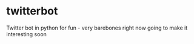 # twitterbot
Twitter bot in python for fun - very barebones right now going to make it interesting soon
